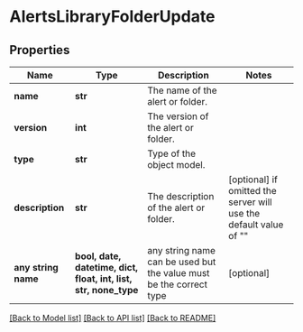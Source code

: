 # AlertsLibraryFolderUpdate


## Properties
Name | Type | Description | Notes
------------ | ------------- | ------------- | -------------
**name** | **str** | The name of the alert or folder. | 
**version** | **int** | The version of the alert or folder. | 
**type** | **str** | Type of the object model. | 
**description** | **str** | The description of the alert or folder. | [optional]  if omitted the server will use the default value of ""
**any string name** | **bool, date, datetime, dict, float, int, list, str, none_type** | any string name can be used but the value must be the correct type | [optional]

[[Back to Model list]](../README.md#documentation-for-models) [[Back to API list]](../README.md#documentation-for-api-endpoints) [[Back to README]](../README.md)


